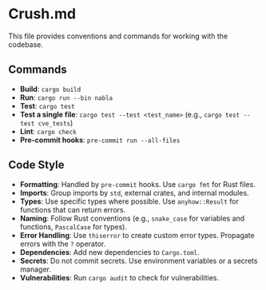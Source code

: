 
# Crush.md

This file provides conventions and commands for working with the codebase.

## Commands

- **Build**: `cargo build`
- **Run**: `cargo run --bin nabla`
- **Test**: `cargo test`
- **Test a single file**: `cargo test --test <test_name>` (e.g., `cargo test --test cve_tests`)
- **Lint**: `cargo check`
- **Pre-commit hooks**: `pre-commit run --all-files`

## Code Style

- **Formatting**: Handled by `pre-commit` hooks. Use `cargo fmt` for Rust files.
- **Imports**: Group imports by `std`, external crates, and internal modules.
- **Types**: Use specific types where possible. Use `anyhow::Result` for functions that can return errors.
- **Naming**: Follow Rust conventions (e.g., `snake_case` for variables and functions, `PascalCase` for types).
- **Error Handling**: Use `thiserror` to create custom error types. Propagate errors with the `?` operator.
- **Dependencies**: Add new dependencies to `Cargo.toml`.
- **Secrets**: Do not commit secrets. Use environment variables or a secrets manager.
- **Vulnerabilities**: Run `cargo audit` to check for vulnerabilities.
